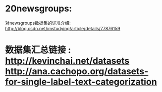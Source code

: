 # 20newsgroups:
  对newsgroups数据集的详准介绍: http://blog.csdn.net/imstudying/article/details/77876159
  
# 数据集汇总链接 : http://kevinchai.net/datasets  http://ana.cachopo.org/datasets-for-single-label-text-categorization
